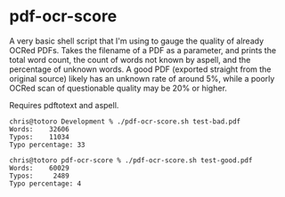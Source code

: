 # pdf-ocr-score

A very basic shell script that I'm using to gauge the quality of already OCRed PDFs. Takes the filename of a PDF as a parameter, and prints the total word count, the count of words not known by aspell, and the percentage of unknown words. A good PDF (exported straight from the original source) likely has an unknown rate of around 5%, while a poorly OCRed scan of questionable quality may be 20% or higher.

Requires pdftotext and aspell.

    chris@totoro Development % ./pdf-ocr-score.sh test-bad.pdf
    Words:    32606
    Typos:    11034
    Typo percentage: 33
    
    chris@totoro pdf-ocr-score % ./pdf-ocr-score.sh test-good.pdf
    Words:    60029
    Typos:     2489
    Typo percentage: 4
